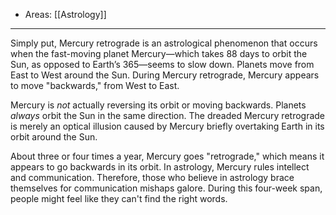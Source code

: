 
- Areas: [[Astrology]]

---

Simply put, Mercury retrograde is an astrological phenomenon that occurs when the fast-moving planet Mercury—which takes 88 days to orbit the Sun, as opposed to Earth’s 365—seems to slow down. Planets move from East to West around the Sun. During Mercury retrograde, Mercury appears to move "backwards," from West to East.

Mercury is _not_ actually reversing its orbit or moving backwards. Planets _always_ orbit the Sun in the same direction. The dreaded Mercury retrograde is merely an optical illusion caused by Mercury briefly overtaking Earth in its orbit around the Sun.

About three or four times a year, Mercury goes "retrograde," which means it appears to go backwards in its orbit. In astrology, Mercury rules intellect and communication. Therefore, those who believe in astrology brace themselves for communication mishaps galore. During this four-week span, people might feel like they can't find the right words.
